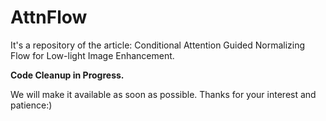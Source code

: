 # AttnFlow
It's a repository of the article: Conditional Attention Guided Normalizing Flow for Low-light Image Enhancement.

__Code Cleanup in Progress.__

We will make it available as soon as possible. Thanks for your interest and patience:)

